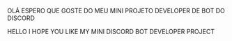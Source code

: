 OLÁ ESPERO QUE GOSTE DO MEU MINI PROJETO DEVELOPER DE BOT DO DISCORD 


HELLO I HOPE YOU LIKE MY MINI DISCORD BOT DEVELOPER PROJECT 


